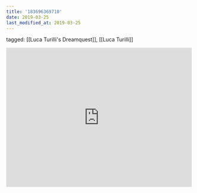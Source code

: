 ```yaml
---
title: '183696369710'
date: 2019-03-25
last_modified_at: 2019-03-25
---
```

tagged: [[Luca Turilli's Dreamquest]], [[Luca Turilli]]
<iframe allow="accelerometer; autoplay; clipboard-write; encrypted-media; gyroscope; picture-in-picture" allowfullscreen="" frameborder="0" height="375" id="youtube_iframe" src="https://www.youtube.com/embed/YdVieZxTMNM?feature=oembed&amp;enablejsapi=1&amp;origin=https://safe.txmblr.com&amp;wmode=opaque" width="500"></iframe>